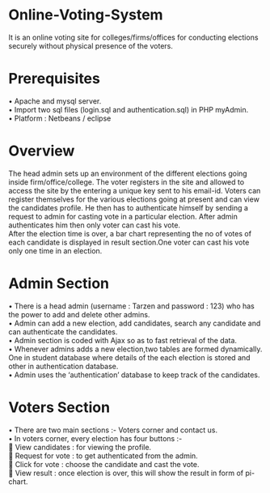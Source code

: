 # Online-Voting-System
It is an online voting site for colleges/firms/offices for conducting elections securely without physical presence of the voters.<br/>

# Prerequisites<br/>
•	Apache and mysql server.<br/>
•	Import two sql files (login.sql and authentication.sql) in PHP myAdmin.<br/>
•	Platform : Netbeans / eclipse<br/>

# Overview <br/>
The head admin sets up an environment of the different elections going inside firm/office/college. The voter registers in the site and allowed to access the site by the entering a unique key sent to his email-id. Voters can register themselves for the various elections going at present and can view the candidates profile. He then has to authenticate himself by sending a request to admin for casting vote in a particular election. After admin authenticates him then only voter can cast his vote.<br/>
After the election time is over, a bar chart representing the no of votes of each candidate is displayed in result section.One voter can cast his vote only one time in an election.<br/>

# Admin Section<br/>
•	There is a head admin (username : Tarzen and password : 123) who has the power to add and delete other admins.<br/>
•	Admin can add a new election, add candidates, search any candidate and can authenticate the candidates.<br/>
•	Admin section is coded with Ajax so as to fast retrieval of the data.<br/>
•	Whenever admins adds a new election,two tables are formed dynamically. One in student database where details of the each election is       stored and other in authentication database.<br/>
•	Admin uses the ‘authentication’ database to keep track of the candidates.<br/>

 # Voters Section<br/>
•	There are two main sections :- Voters corner and contact us.<br/>
•	In voters corner, every election has four buttons :-<br/>
    	View candidates : for viewing the profile. <br/>
    	Request for vote : to get authenticated from the admin.<br/>
    	Click for vote : choose the candidate and cast the vote.<br/>
    	View result : once election is over, this will show the result in form of pi-chart.<br/>

